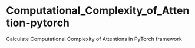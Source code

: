 # Computational_Complexity_of_Attention-pytorch
Calculate Computational Complexity of Attentions in PyTorch framework
